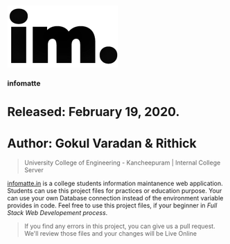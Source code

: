 [![Infomatte - UCEK College Internal College Server](/public/img/favicon.png "Infomatte")](http://infomatte.herokuapp.com/img/favicon.png)

### infomatte
# Released: February 19, 2020.
# Author: Gokul Varadan & Rithick

> University College of Engineering - Kancheepuram | Internal College Server

[infomatte.in](http://infomatte.in) is a college students information maintanence web application. 
Students can use this project files for practices or education purpose. Your can use your own Database connection 
instead of the environment variable provides in code. Feel free to use this project files, if your beginner in *Full Stack Web Developement process*. 

> If you find any errors in this project, you can give us a pull request. We'll review those files and your changes will be Live Online

